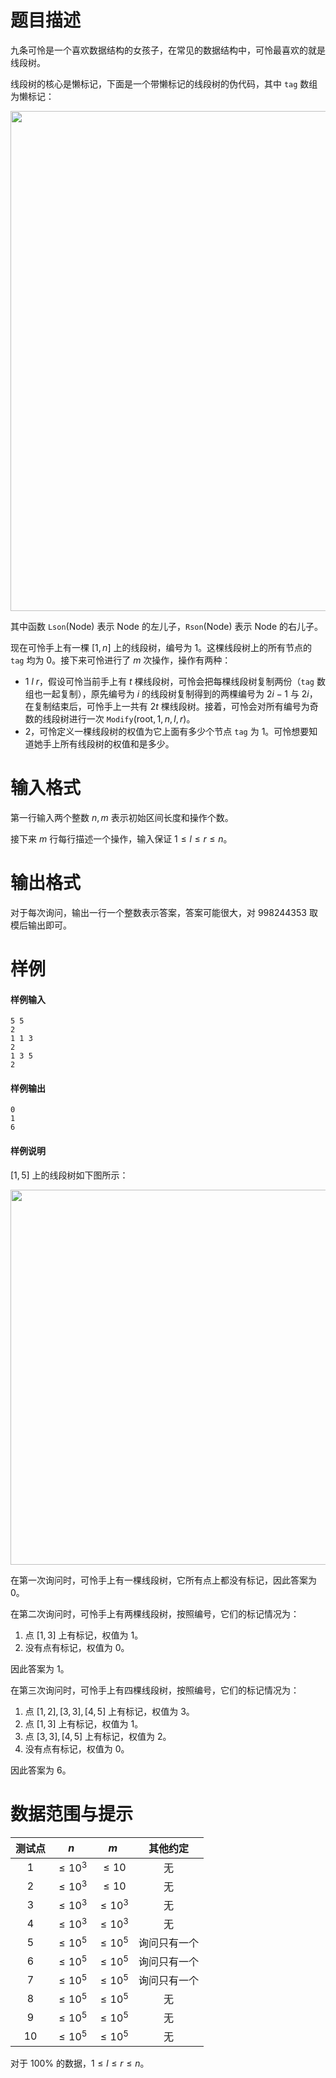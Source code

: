 
# 题目描述

九条可怜是一个喜欢数据结构的女孩子，在常见的数据结构中，可怜最喜欢的就是线段树。

线段树的核心是懒标记，下面是一个带懒标记的线段树的伪代码，其中 `tag` 数组为懒标记：

<img width="800px" src="source/loj/3043/img/aHR0cHM6Ly9sb2otaW1nLnVweXVuLm1lbmNpLm1lbXNldDAuY24vMjAxOS8wNC8wMS81Y2EyMTNiZDBhNDllLnBuZw==.png">

其中函数 $\texttt{Lson}(\text{Node})$ 表示 $\text{Node}$ 的左儿子，$\texttt{Rson}(\text{Node})$ 表示 $\text{Node}$ 的右儿子。

现在可怜手上有一棵 $[1, n]$ 上的线段树，编号为 $1$。这棵线段树上的所有节点的 `tag` 均为 $0$。接下来可怜进行了 $m$ 次操作，操作有两种：
- $1\ l\ r$，假设可怜当前手上有 $t$ 棵线段树，可怜会把每棵线段树复制两份（`tag` 数组也一起复制），原先编号为 $i$ 的线段树复制得到的两棵编号为  $2i − 1$ 与 $2i$，在复制结束后，可怜手上一共有 $2t$ 棵线段树。接着，可怜会对所有编号为奇数的线段树进行一次 $\texttt{Modify}(\text{root}, 1, n, l, r)$。
- $2$，可怜定义一棵线段树的权值为它上面有多少个节点 `tag` 为 $1$。可怜想要知道她手上所有线段树的权值和是多少。

# 输入格式

第一行输入两个整数 $n, m$ 表示初始区间长度和操作个数。

接下来 $m$ 行每行描述一个操作，输入保证 $1 \le l \le r \le n$。

# 输出格式

对于每次询问，输出一行一个整数表示答案，答案可能很大，对 $998244353$ 取模后输出即可。

# 样例

#### 样例输入
```plain
5 5
2
1 1 3
2
1 3 5
2
```
#### 样例输出
```plain
0
1
6
```
#### 样例说明
$[1, 5]$ 上的线段树如下图所示：

<center><img width="600px" src="source/loj/3043/img/aHR0cHM6Ly9sb2otaW1nLnVweXVuLm1lbmNpLm1lbXNldDAuY24vMjAxOS8wNC8wMS81Y2EyMTNiMjE0N2I4LnBuZw==.png"></center>

在第一次询问时，可怜手上有一棵线段树，它所有点上都没有标记，因此答案为 $0$。

在第二次询问时，可怜手上有两棵线段树，按照编号，它们的标记情况为：
1. 点 $[1, 3]$ 上有标记，权值为 $1$。
2. 没有点有标记，权值为 $0$。

因此答案为 $1$。

在第三次询问时，可怜手上有四棵线段树，按照编号，它们的标记情况为：
1. 点 $[1, 2], [3, 3], [4, 5]$ 上有标记，权值为 $3$。
2. 点 $[1, 3]$ 上有标记，权值为 $1$。
3. 点 $[3, 3], [4, 5]$ 上有标记，权值为 $2$。
4. 没有点有标记，权值为 $0$。

因此答案为 $6$。

# 数据范围与提示

|测试点|$n$|$m$|其他约定|
|:-:|:-:|:-:|:-:|
|$1$|$\le 10^3$|$\le 10$|无|
|$2$|$\le 10^3$|$\le 10$|无|
|$3$|$\le 10^3$|$\le 10^3$|无|
|$4$|$\le 10^3$|$\le 10^3$|无|
|$5$|$\le 10^5$|$\le 10^5$|询问只有一个|
|$6$|$\le 10^5$|$\le 10^5$|询问只有一个|
|$7$|$\le 10^5$|$\le 10^5$|询问只有一个|
|$8$|$\le 10^5$|$\le 10^5$|无|
|$9$|$\le 10^5$|$\le 10^5$|无|
|$10$|$\le 10^5$|$\le 10^5$|无|

对于 $100\%$ 的数据，$1 \le l \le r \le n$。

